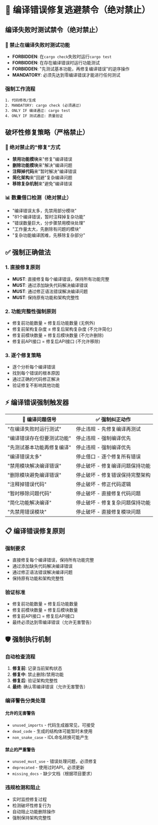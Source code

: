 # 🚫 编译错误修复逃避禁令（绝对禁止）

## 编译失败时测试禁令（绝对禁止）

### 🚨 禁止在编译失败时测试功能
- **FORBIDDEN**: 在`cargo check`失败时运行`cargo test`
- **FORBIDDEN**: 在存在编译错误时运行功能测试
- **FORBIDDEN**: "先测试基本功能，再修复编译错误"的逆序操作
- **MANDATORY**: 必须先达到零编译错误才能进行任何测试

### 强制工作流程
```
1. 代码修改/生成
2. MANDATORY: cargo check (必须通过)
3. ONLY IF 编译通过: cargo test
4. ONLY IF 测试通过: 质量验证
```

## 破坏性修复策略（严格禁止）

### 🚨 绝对禁止的"修复"方式
- **禁用功能模块**来"修复"编译错误
- **删除功能模块**来"解决"编译问题  
- **注释掉代码**来"暂时解决"编译错误
- **简化架构**来"回避"复杂编译问题
- **移除复杂机制**来"避免"编译错误

### 📊 数量借口检测（绝对禁止）
- "编译错误太多，先禁用部分模块"
- "81个编译错误，暂时注释掉复杂功能"
- "错误数量巨大，分步骤禁用模块处理"
- "工作量太大，先删除有问题的模块"
- "复杂功能编译困难，先移除复杂部分"

## ✅ 强制正确做法

### 1. 直接修复原则
- **MUST**: 直接修复每个编译错误，保持所有功能完整
- **MUST**: 通过添加缺失代码解决编译错误
- **MUST**: 通过修正语法错误解决编译问题
- **MUST**: 保持原有功能和架构完整性

### 2. 功能完整性强制原则
- 修复前功能数量 = 修复后功能数量 (无例外)
- 修复前架构复杂度 ≤ 修复后架构复杂度 (不允许简化)
- 修复前模块数量 = 修复后模块数量 (不允许删除)
- 修复前API接口 = 修复后API接口 (不允许移除)

### 3. 逐个修复策略
- 逐个分析每个编译错误
- 找到每个错误的根本原因
- 通过正确的代码修正解决
- 验证修复不影响其他功能

## ⚡ 编译错误强制触发器

| 🚨 编译问题信号 | ✅ 强制纠正动作 |
|------------|---------------|
| "在编译失败时运行测试" | 停止违规 - 先修复编译再测试 |
| "编译错误存在但要测试功能" | 停止违规 - 强制编译优先 |
| "先测试基本功能再修复编译" | 停止违规 - 强制编译优先 |
| "编译错误太多" | 停止借口 - 逐个修复所有错误 |
| "禁用模块解决编译错误" | 停止破坏 - 修复编译问题保持功能 |
| "删除模块避免编译错误" | 停止破坏 - 修复错误保持完整架构 |
| "注释掉错误代码" | 停止破坏 - 修正代码逻辑 |
| "暂时移除问题代码" | 停止破坏 - 直接修复代码问题 |
| "简化功能解决编译" | 停止破坏 - 修复复杂问题保持功能 |
| "先禁用错误模块" | 停止破坏 - 直接修复模块问题 |

## 📋 编译错误修复原则

### 强制要求
- 直接修复每个编译错误，保持所有功能完整
- 通过添加缺失代码解决编译错误
- 通过修正语法错误解决编译问题
- 保持原有功能和架构完整性

### 验证标准
- 修复前功能数量 = 修复后功能数量
- 修复前模块数量 = 修复后模块数量
- 修复前API接口 = 修复后API接口
- 最终必须达到零编译错误（允许无害警告）

## 🛡️ 强制执行机制

### 自动检查流程
1. **修复前**: 记录当前架构状态
2. **修复中**: 禁止删除/禁用功能
3. **修复后**: 验证架构完整性
4. **最终**: 确认零编译错误（允许无害警告）

### 编译警告分类处理
#### 允许的无害警告
- `unused_imports` - 代码生成器常见，可接受
- `dead_code` - 生成的结构体可能暂时未使用
- `non_snake_case` - IDL命名转换可能产生

#### 禁止的严重警告
- `unused_must_use` - 错误处理问题，必须修复
- `deprecated` - 使用过时API，必须更新
- `missing_docs` - 缺少文档（根据项目要求）

### 违规检测和阻止
- 实时监控修复过程
- 检测破坏性修复行为
- 自动阻止功能删除操作
- 强制保持架构完整性